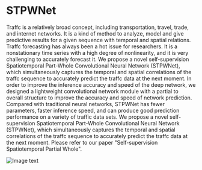 # STPWNet
Traffc is a relatively broad concept, including transportation, travel, trade, and internet networks. It is a kind of method to analyze, model and give
predictive results for a given sequence with temporal and spatial relations. Traffc forecasting has always been a hot issue for researchers. It is a nonstationary time series with a high degree of nonlinearity, and it is very challenging to accurately forecast it. We propose a novel self-supervision Spatiotemporal Part-Whole Convolutional Neural Network (STPWNet), which simultaneously captures the temporal and spatial correlations of the traffc sequence to accurately predict the traffc data at the next moment. In order to improve the inference accuracy and speed of the deep network, we designed a lightweight convolutional network module with a partial to overall structure to improve the accuracy and speed of network prediction. Compared with traditional neural networks, STPWNet has fewer parameters, faster inference speed, and can produce good prediction performance on a variety of traffic data sets. We propose a novel self-supervision Spatiotemporal Part-Whole Convolutional Neural Network (STPWNet), which simultaneously captures the temporal and spatial correlations of the traffc sequence to accurately predict the traffc data at the next moment. Please refer to our paper "Self-supervision Spatiotemporal Partial Whole".

![Image text](stpwnet.jpg)
